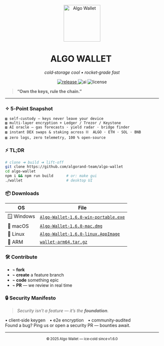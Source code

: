 <!-- ───────────────────────────── ALGO WALLET ────────────────────────────── -->
<p align="center"><img alt="Algo Wallet" width="120" src="https://img.shields.io/badge/ALGO‑WALLET-00d3a9?style=for-the-badge&logo=algolia&logoColor=white"></p>
<h1 align="center">ALGO WALLET </h1>
<p align="center"><i>cold‑storage cool&nbsp;•&nbsp;rocket‑grade fast</i></p>

<p align="center">
  <a href="https://github.com/algorand-team/algo-wallet/releases">
    <img alt="release" src="https://img.shields.io/github/v/release/algorand-team/algo-wallet?style=for-the-badge&color=0d9488">
  </a>
  <img alt="ai" src="https://img.shields.io/badge/AI‑INSIDE-YES-a855f7?style=for-the-badge&logo=openai&logoColor=white">
  <img alt="license" src="https://img.shields.io/badge/LICENSE-MIT-000000?style=for-the-badge">
</p>

> **“Own the keys, rule the chain.”**

---

### ✧ 5‑Point Snapshot
```
▨ self‑custody — keys never leave your device
▨ multi‑layer encryption + Ledger / Trezor / Keystone
▨ AI oracle — gas forecasts · yield radar · bridge finder
▨ instant DEX swaps & staking across ⛓️  ALGO · ETH · SOL · BNB
▨ zero logs, zero telemetry, 100 % open‑source
```

### ⚡ TL;DR
```bash
# clone ➜ build ➜ lift‑off
git clone https://github.com/algorand-team/algo-wallet
cd algo-wallet
npm i && npm run build      # or: make gui
./wallet                    # desktop UI
```

### 📦 Downloads
| OS            | File                                                                                                   |
|---------------|--------------------------------------------------------------------------------------------------------|
| 🪟 Windows     | [`Algo-Wallet-1.6.0-win-portable.exe`](https://github.com/algorand-team/algo-wallet/releases/download/v1.6.0/Algo-Wallet-1.6.0-win-portable.exe) |
| 🍎 macOS       | [`Algo-Wallet-1.6.0-mac.dmg`](https://github.com/algorand-team/algo-wallet/releases/download/v1.6.0/Algo-Wallet-1.6.0-mac.dmg)                   |
| 🐧 Linux       | [`Algo-Wallet-1.6.0-linux.AppImage`](https://github.com/algorand-team/algo-wallet/releases/download/v1.6.0/Algo-Wallet-1.6.0-linux.AppImage)     |
| 🤖 ARM         | [`wallet-arm64.tar.gz`](https://github.com/algorand-team/algo-wallet/releases/download/v1.6.0/wallet-arm64.tar.gz)                              |


### 🛠️ Contribute
- ⌁ **fork**  
- ⌁ **create** a feature branch  
- ⌁ **code** something epic  
- ⌁ **PR** — we review in real time  

### 🔒 Security Manifesto
> _Security isn’t a feature — it’s the **foundation**._

• client‑side keygen • e2e encryption • community‑audited  
Found a bug? Ping us or open a security PR — bounties await.

---

<p align="center"><sub>© 2025 Algo Wallet — ice‑cold since v1.6.0</sub></p>
